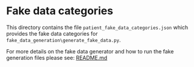 # Fake data categories

This directory contains the file `patient_fake_data_categories.json` which provides the fake data categories for `fake_data_generation\generate_fake_data.py`.

For more details on the fake data generator and how to run the fake generation files please see: [README.md](../../fake_data_generation/README.md)